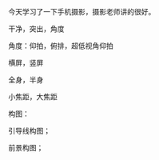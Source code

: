 



今天学习了一下手机摄影，摄影老师讲的很好。



干净，突出，角度



角度：仰拍，俯排，超低视角仰拍

横屏，竖屏

全身，半身

小焦距，大焦距



构图：

引导线构图；

前景构图；



